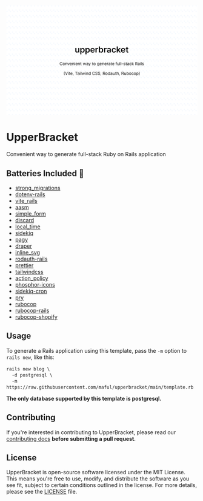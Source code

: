 <p align="center">
  <img src="./.github/upperbracket.png" width="1280" title="Social Card Ruby Phosphor Icons">
</p>

# UpperBracket

Convenient way to generate full-stack Ruby on Rails application

## Batteries Included 🔋

- [strong_migrations](https://github.com/ankane/strong_migrations)
- [dotenv-rails](https://github.com/bkeepers/dotenv)
- [vite_rails](https://vite-ruby.netlify.app/)
- [aasm](https://github.com/aasm/aasm)
- [simple_form](https://github.com/heartcombo/simple_form)
- [discard](https://github.com/jhawthorn/discard)
- [local_time](https://github.com/basecamp/local_time)
- [sidekiq](https://github.com/sidekiq/sidekiq)
- [pagy](https://github.com/ddnexus/pagy)
- [draper](https://github.com/drapergem/draper)
- [inline_svg](https://github.com/jamesmartin/inline_svg)
- [rodauth-rails](https://github.com/janko/rodauth-rails)
- [prettier](https://prettier.io)
- [tailwindcss](https://tailwindcss.com)
- [action_policy](https://github.com/palkan/action_policy)
- [phosphor-icons](https://github.com/maful/ruby-phosphor-icons)
- [sidekiq-cron](https://github.com/sidekiq-cron/sidekiq-cron)
- [pry](https://github.com/pry/pry)
- [rubocop](https://github.com/rubocop/rubocop)
- [rubocop-rails](https://github.com/rubocop/rubocop-rails)
- [rubocop-shopify](https://ruby-style-guide.shopify.dev)

## Usage

To generate a Rails application using this template, pass the `-m` option to `rails new`, like this:

```
rails new blog \
  -d postgresql \
  -m https://raw.githubusercontent.com/maful/upperbracket/main/template.rb
```

**The only database supported by this template is postgresql.**

## Contributing

If you're interested in contributing to UpperBracket, please read our [contributing docs](https://github.com/maful/upperbracket/blob/main/CONTRIBUTING.md) **before submitting a pull request**.

## License

UpperBracket is open-source software licensed under the MIT License. This means you're free to use, modify, and distribute the software as you see fit, subject to certain conditions outlined in the license. For more details, please see the [LICENSE](https://github.com/maful/upperbracket/blob/main/LICENSE) file.
